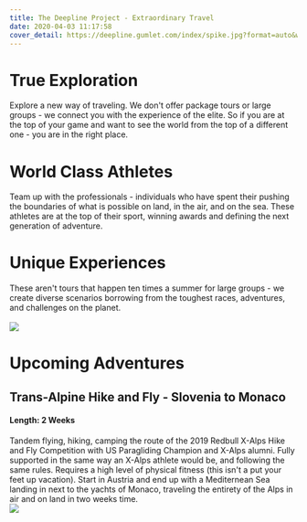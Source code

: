 ```yaml
---
title: The Deepline Project - Extraordinary Travel
date: 2020-04-03 11:17:58
cover_detail: https://deepline.gumlet.com/index/spike.jpg?format=auto&width=1500&mode=crop&crop=top&ar=3.5:1
---
```

# True Exploration
Explore a new way of traveling. We don't offer package tours or large groups - we connect you with the experience of the elite. So if you are at the top of your game and want to see the world from the top of a different one - you are in the right place.

# World Class Athletes
Team up with the professionals - individuals who have spent their pushing the boundaries of what is possible on land, in the air, and on the sea. These athletes are at the top of their sport, winning awards and defining the next generation of adventure.

# Unique Experiences
These aren't tours that happen ten times a summer for large groups - we create diverse scenarios borrowing from the toughest races, adventures, and challenges on the planet.
<br><br>
![](https://deeplineproject.com/index/pg.jpg?format=auto&extract=0,350,3000,1000&ar=3.5:1)

# Upcoming Adventures
## Trans-Alpine Hike and Fly - Slovenia to Monaco
#### Length: 2 Weeks
Tandem flying, hiking, camping the route of the 2019 Redbull X-Alps Hike and Fly Competition with US Paragliding Champion and X-Alps alumni. Fully supported in the same way an X-Alps athlete would be, and following the same rules. Requires a high level of physical fitness (this isn't a put your feet up vacation). Start in Austria and end up with a Mediternean Sea landing in next to the yachts of Monaco, traveling the entirety of the Alps in air and on land in two weeks time.
<br>
![](https://deeplineproject.com/index/smoke.jpeg?format=auto&width=2000&mode=crop&crop=center&ar=3.5:1)
